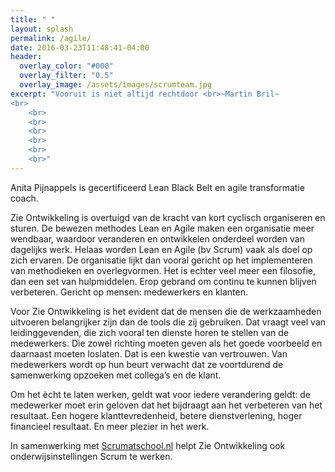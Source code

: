 ```yaml
---
title: " "
layout: splash
permalink: /agile/
date: 2016-03-23T11:48:41-04:00
header:
  overlay_color: "#000"
  overlay_filter: "0.5"
  overlay_image: /assets/images/scrumteam.jpg
excerpt: "Vooruit is niet altijd rechtdoor <br>~Martin Bril~
<br>
	<br>
	<br>
	<br>
	<br>
	<br>
	<br>"
---
```



Anita Pijnappels is gecertificeerd Lean Black Belt en agile transformatie coach. 

Zie Ontwikkeling is overtuigd van de kracht van kort cyclisch organiseren en sturen. De bewezen methodes Lean en Agile maken een organisatie meer wendbaar, waardoor veranderen en ontwikkelen onderdeel worden van dagelijks werk. Helaas worden Lean en Agile (bv Scrum) vaak als doel op zich ervaren. De organisatie lijkt dan vooral gericht op het implementeren van methodieken en overlegvormen. 
Het is echter veel meer een filosofie, dan een set van hulpmiddelen. Erop gebrand om continu te kunnen blijven verbeteren. Gericht op mensen: medewerkers en klanten.

Voor Zie Ontwikkeling is het evident dat de mensen die de werkzaamheden uitvoeren belangrijker zijn dan de tools die zij gebruiken. Dat vraagt veel van leidinggevenden, die zich vooral ten dienste horen te stellen van de medewerkers. Die zowel richting moeten geven als het goede voorbeeld en daarnaast moeten loslaten. Dat is een kwestie van vertrouwen. Van medewerkers wordt op hun beurt verwacht dat ze voortdurend de samenwerking opzoeken met collega’s en de klant. 

Om het ècht te laten werken, geldt wat voor iedere verandering geldt: de medewerker moet erin geloven dat het bijdraagt aan het verbeteren van het resultaat. Een hogere klanttevredenheid, betere dienstverlening, hoger financieel resultaat. En meer plezier in het werk.  

In samenwerking met [Scrumatschool.nl](https://www.scrumatschool.nl/) helpt Zie Ontwikkeling ook onderwijsinstellingen Scrum te werken.
